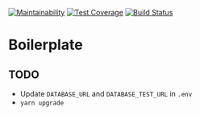 [![Maintainability](https://api.codeclimate.com/v1/badges/7c1890c027cc1cdaa631/maintainability)](https://codeclimate.com/github/cderche/rails-react-travisci-boilerplate/maintainability)
[![Test Coverage](https://api.codeclimate.com/v1/badges/7c1890c027cc1cdaa631/test_coverage)](https://codeclimate.com/github/cderche/rails-react-travisci-boilerplate/test_coverage)
[![Build Status](https://travis-ci.com/cderche/rails-react-travisci-boilerplate.svg?branch=master)](https://travis-ci.com/cderche/rails-react-travisci-boilerplate)

# Boilerplate

## TODO

- Update `DATABASE_URL` and `DATABASE_TEST_URL` in `.env`
- `yarn upgrade`
